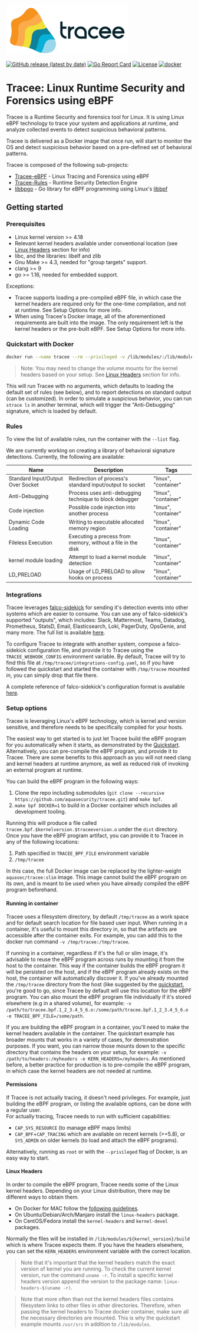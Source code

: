 ![Tracee Logo](images/tracee.png)

[![GitHub release (latest by date)](https://img.shields.io/github/v/release/aquasecurity/tracee)](https://github.com/aquasecurity/tracee/releases)
[![Go Report Card](https://goreportcard.com/badge/github.com/aquasecurity/tracee)](https://goreportcard.com/report/github.com/aquasecurity/tracee)
[![License](https://img.shields.io/github/license/aquasecurity/tracee)](https://github.com/aquasecurity/tracee/blob/main/LICENSE)
[![docker](https://badgen.net/docker/pulls/aquasec/tracee)](https://hub.docker.com/r/aquasec/tracee)

# Tracee: Linux Runtime Security and Forensics using eBPF

Tracee is a Runtime Security and forensics tool for Linux. It is using Linux eBPF technology to trace your system and applications at runtime, and analyze collected events to detect suspicious behavioral patterns.

Tracee is delivered as a Docker image that once run, will start to monitor the OS and detect suspicious behavior based on a pre-defined set of behavioral patterns.

Tracee is composed of the following sub-projects:
- [Tracee-eBPF](tracee-ebpf) - Linux Tracing and Forensics using eBPF
- [Tracee-Rules](tracee-rules) - Runtime Security Detection Engine
- [libbpgo](libbpfgo) - Go library for eBPF programming using Linux's [libbpf](https://github.com/libbpf/libbpf)

## Getting started

### Prerequisites

- Linux kernel version >= 4.18
- Relevant kernel headers available under conventional location (see [Linux Headers](#Linux-Headers) section for info)
- libc, and the libraries: libelf and zlib
- Gnu Make >= 4.3, needed for "group targets" support.
- clang >= 9
- go >= 1.16, needed for embedded support.

Exceptions:

- Tracee supports loading a pre-compiled eBPF file, in which case the kernel headers are required only for the one-time compilation, and not at runtime. See Setup Options for more info.
- When using Tracee's Docker image, all of the aforementioned requirements are built into the image. The only requirement left is the kernel headers or the pre-built eBPF. See Setup Options for more info.

### Quickstart with Docker

```bash
docker run --name tracee --rm --privileged -v /lib/modules/:/lib/modules/:ro -v /usr/src:/usr/src:ro -v /tmp/tracee:/tmp/tracee aquasec/tracee:latest
```

> Note: You may need to change the volume mounts for the kernel headers based on your setup. See [Linux Headers](#Linux-Headers) section for info.

This will run Tracee with no arguments, which defaults to loading the default set of rules (see below), and to report detections on standard output (can be customized).
In order to simulate a suspicious behavior, you can run `strace ls` in another terminal, which will trigger the "Anti-Debugging" signature, which is loaded by default.

### Rules

To view the list of available rules, run the container with the `--list` flag.

We are currently working on creating a library of behavioral signature detections. Currently, the following are available:

Name | Description | Tags
 --- | --- | --- |
Standard Input/Output Over Socket | Redirection of process's standard input/output to socket | "linux", "container"
Anti-Debugging | Process uses anti-debugging technique to block debugger | "linux", "container"
Code injection | Possible code injection into another process | "linux", "container"
Dynamic Code Loading | Writing to executable allocated memory region | "linux", "container"
Fileless Execution | Executing a precess from memory, without a file in the disk | "linux", "container"
kernel module loading | Attempt to load a kernel module detection | "linux", "container"
LD_PRELOAD | Usage of LD_PRELOAD to allow hooks on process | "linux", "container"

### Integrations

Tracee leverages [falco-sidekick](https://github.com/falcosecurity/falcosidekick) for sending it's detection events into other systems which are easier to consume. You can use any of falco-sidekick's supported "outputs", which includes: Slack, Mattermost, Teams, Datadog, Prometheus, StatsD, Email, Elasticsearch, Loki, PagerDuty, OpsGenie, and many more. The full list is available [here](https://github.com/falcosecurity/falcosidekick#outputs).

To configure Tracee to integrate with another system, compose a falco-sidekick configuration file, and provide it to Tracee using the `TRACEE_WEBHOOK_CONFIG` environment variable. By default, Tracee will try to find this file at `/tmp/tracee/integrations-config.yaml`, so if you have followed the quickstart and started the container with `/tmp/tracee` mounted in, you can simply drop that file there.

A complete reference of falco-sidekick's configuration format is available [here](https://github.com/falcosecurity/falcosidekick/blob/master/config_example.yaml).

### Setup options

Tracee is leveraging Linux's eBPF technology, which is kernel and version sensitive, and therefore needs to be specifically compiled for your hosts.

The easiest way to get started is to just let Tracee build the eBPF program for you automatically when it starts, as demonstrated by the [Quickstart](#quickstart).  
Alternatively, you can pre-compile the eBPF program, and provide it to Tracee. There are some benefits to this approach as you will not need clang and kernel headers at runtime anymore, as well as reduced risk of invoking an external program at runtime.

You can build the eBPF program in the following ways:
1. Clone the repo including submodules (`git clone --recursive https://github.com/aquasecurity/tracee.git`) and `make bpf`.
2. `make bpf DOCKER=1` to build in a Docker container which includes all development tooling.

Running this will produce a file called `tracee.bpf.$kernelversion.$traceeversion.o` under the `dist` directory.  
Once you have the eBPF program artifact, you can provide it to Tracee in any of the following locations:
1. Path specified in `TRACEE_BPF_FILE` environment variable
2. `/tmp/tracee`

In this case, the full Docker image can be replaced by the lighter-weight `aquasec/tracee:slim` image. This image cannot build the eBPF program on its own, and is meant to be used when you have already compiled the eBPF program beforehand.

#### Running in container

Tracee uses a filesystem directory, by default `/tmp/tracee` as a work space and for default search location for file based user input. When running in a container, it's useful to mount this directory in, so that the artifacts are accessible after the container exits. For example, you can add this to the docker run command `-v /tmp/tracee:/tmp/tracee`.

If running in a container, regardless if it's the full or slim image, it's advisable to reuse the eBPF program across runs by mounting it from the host to the container. This way if the container builds the eBPF program it will be persisted on the host, and if the eBPF program already exists on the host, the container will automatically discover it. If you've already mounted the `/tmp/tracee` directory from the host (like suggested by the [quickstart](#quickstart), you're good to go, since Tracee by default will use this location for the eBPF program. You can also mount the eBPF program file individually if it's stored elsewhere (e.g in a shared volume), for example: `-v /path/to/tracee.bpf.1_2_3.4_5_6.o:/some/path/tracee.bpf.1_2_3.4_5_6.o -e TRACEE_BPF_FILE=/some/path`. 

If you are building the eBPF program in a container, you'll need to make the kernel headers available in the container. The quickstart example has broader mounts that works in a variety of cases, for demonstration purposes. If you want, you can narrow those mounts down to the specific directory that contains the headers on your setup, for example: `-v /path/to/headers:/myheaders -e KERN_HEADERS=/myheaders`. As mentioned before, a better practice for production is to pre-compile the eBPF program, in which case the kernel headers are not needed at runtime.

#### Permissions

If Tracee is not actually tracing, it doesn't need privileges. For example, just building the eBPF program, or listing the available options, can be done with a regular user.  
For actually tracing, Tracee needs to run with sufficient capabilities: 
- `CAP_SYS_RESOURCE` (to manage eBPF maps limits)
- `CAP_BPF`+`CAP_TRACING` which are available on recent kernels (>=5.8), or `SYS_ADMIN` on older kernels (to load and attach the eBPF programs).

Alternatively, running as `root` or with the `--privileged` flag of Docker, is an easy way to start.

#### Linux Headers

In order to compile the eBPF program, Tracee needs some of the Linux kernel headers. Depending on your Linux distribution, there may be different ways to obtain them.  

- On Docker for MAC follow the [following guidelines](docker-mac.md).
- On Ubuntu/Debian/Arch/Manjaro install the `linux-headers` package.
- On CentOS/Fedora install the `kernel-headers` and `kernel-devel` packages.

Normally the files will be installed in `/lib/modules/${kernel_version}/build` which is where Tracee expects them. If you have the headers elsewhere, you can set the `KERN_HEADERS` environment variable with the correct location.

> Note that it's important that the kernel headers match the exact version of kernel you are running. To check the current kernel version, run the command `uname -r`. To install a specific kernel headers version append the version to the package name: `linux-headers-$(uname -r)`.

> Note that more often than not the kernel headers files contains filesystem links to other files in other directories. Therefore, when passing the kernel headers to Tracee docker container, make sure all the necessary directories are mounted. This is why the quickstart example mounts `/usr/src` in addition to `/lib/modules`.
